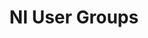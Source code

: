 ---
title: "NI User Groups"
externalUrl: https://forums.ni.com/t5/User-Groups/ct-p/user-groups
summary: "A user group is a virtual space for people with common interests or goals. The user groups within the NI Community are segmented into different categories such as Local User Groups, Product User Groups, Special Interest Groups, and Partner Groups. Within each of these groups, you may collaborate with others on best practices, plan in-person meetups, or discuss any topic of your choice."
showSummary: true
categories:
 - "Engage with Peers"
tags:
 - "NI"
 - "Conference"
 - "In-person"
 - "Online"
---